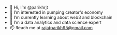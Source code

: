- 👋 Hi, I’m @parikhrjt
- 👀 I’m interested in pumping creator's economy
- 🌱 I’m currently learning about web3 and blockchain
- 💞️ I’m a data analytics and data science expert
- 📫 Reach me at rajatparikh95@gmail.com

<!---
parikhrjt/parikhrjt is a ✨ special ✨ repository because its `README.md` (this file) appears on your GitHub profile.
You can click the Preview link to take a look at your changes.
--->
